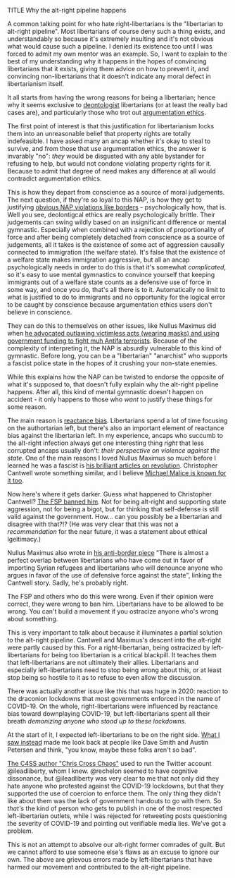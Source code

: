 TITLE Why the alt-right pipeline happens

A common talking point for who hate right-libertarians is the "libertarian to alt-right pipeline". Most libertarians of course deny such a thing exists, and understandably so because it's extremely insulting and it's not obvious what would cause such a pipeline. I denied its existence too until I was forced to admit my own mentor was an example. So, I want to explain to the best of my understanding why it happens in the hopes of convincing libertarians that it exists, giving them advice on how to prevent it, and convincing non-libertarians that it doesn't indicate any moral defect in libertarianism itself.

It all starts from having the wrong reasons for being a libertarian; hence why it seems exclusive to [deontologist](/protagonism/consequentialism) libertarians (or at least the really bad cases are), and particularly those who trot out [argumentation ethics](https://bleedingheartlibertarians.com/2013/12/hoppes-argumentation-ethics-argument-refuted-in-under-60-seconds/).

The first point of interest is that this justification for libertarianism locks them into an unreasonable belief that property rights are totally indefeasible. I have asked many an ancap whether it's okay to steal to survive, and from those that use argumentation ethics, the answer is invarably "no": *they* would be disgusted with any able bystander for refusing to help, but would not condone violating property rights for it. Because to admit that degree of need makes any difference at all would contradict argumentation ethics.

This is how they depart from conscience as a source of moral judgements. The next question, if they're so loyal to this NAP, is how they get to justifying [obvious NAP violations like borders](/protagonism/borders) - psychologically how, that is. Well you see, deolontigcal ethics are really psychologically brittle. Their judgements can swing wildly based on an insignificant difference or mental gymnastic. Especially when combined with a rejection of proportionality of force and after being completely detached from conscience as a source of judgements, all it takes is the existence of some act of aggression causally connected to immigration (the welfare state). It's false that the existence of a welfare state makes immigration aggressive, but all an ancap psychologically needs in order to do this is that it's somewhat *complicated*, so it's easy to use mental gymnastics to convince yourself that keeping immigrants out of a welfare state counts as a defensive use of force in some way, and once you do, that's all there is to it. Automatically no limit to what is justified to do to immigrants and no opportunity for the logical error to be caught by conscience because argumentation ethics users don't believe in conscience.

They can do this to themselves on other issues, like Nullus Maximus did when [he advocated outlawing victimless acts (wearing masks) and using government funding to fight muh Antifa terrorists](https://www.zerothposition.com/2017/05/10/strategy-against-antifa-2nd-edition/). Because of the complexity of interpreting it, the NAP is absurdly vulnerable to this kind of gymnastic. Before long, you can be a "libertarian" "anarchist" who supports a fascist police state in the hopes of it crushing your non-state enemies.

While this explains how the NAP can be twisted to endorse the opposite of what it's supposed to, that doesn't fully explain why the alt-right pipeline happens. After all, this kind of mental gymnastic doesn't happen on accident - it only happens to those who *want* to justify these things for some reason.

The main reason is [reactance bias](https://yourbias.is). Libertarians spend a lot of time focusing on the authortarian left, but there's also an important element of reactance bias against the libertarian left. In my experience, ancaps who succumb to the alt-right infection always get one interesting thing *right* that less corrupted ancaps usually don't: *their perspective on violence against the state*. One of the main reasons I loved Nullus Maximus so much before I learned he was a fascist is [his brilliant articles on revolution](https://www.zerothposition.com/2016/02/29/liberty-requires-revolution/). Christopher Cantwell wrote something similar, and I believe [Michael Malice is known for it too](https://twitter.com/Independent_200/status/1407127471917576200).

Now here's where it gets darker. Guess what happened to Christopher Cantwell? [The FSP banned him](https://web.archive.org/web/20200803124234/https://christophercantwell.com/2013/09/03/porcupine-non-grata/). Not for being alt-right and supporting state aggression, not for being a bigot, but for thinking that self-defense is still valid against the government. How... can you possibly be a libertarian and disagree with that?!? (He was very clear that this was not a *recommendation* for the near future, it was a statement about ethical lgeitimacy.)

Nullus Maximus also wrote in <a rel="nofollow" href="https://www.zerothposition.com/2015/11/24/the-pragmatic-libertarian-case-against-open-borders/">his anti-border piece</a> "There is almost a perfect overlap between libertarians who have come out in favor of importing Syrian refugees and libertarians who will denounce anyone who argues in favor of the use of defensive force against the state", linking the Cantwell story. Sadly, he's probably right.

The FSP and others who do this were wrong. Even if their opinion were correct, they were wrong to ban him. Libertarians have to be allowed to be wrong. You can't build a movement if you ostracize anyone who's wrong about something.

This is very important to talk about because it illuminates a partial solution to the alt-right pipeline. Cantwell and Maximus's descent into the alt-right were partly caused by this. For a right-libertarian, being ostracized by left-libertarians for being too libertarian is a critical blackpill. It teaches them that left-libertarians are not ultimately their allies. Libertarians and especially left-libertarians need to stop being wrong about this, or at least stop being so hostile to it as to refuse to even allow the discussion.

There was actually another issue like this that was huge in 2020: reaction to the draconion lockdowns that most governments enforced in the name of COVID-19. On the whole, right-libertarians were influenced by reactance bias toward downplaying COVID-19, but left-libertarians spent all their breath *demonizing anyone who stood up to these lockdowns.*

At the start of it, I expected left-libertarians to be on the right side. [What I saw instead](https://twitter.com/rechelon/status/1251940898969010176) made me look back at people like Dave Smith and Austin Petersen and think, "you know, maybe these folks aren't so bad".

[The C4SS author "Chris Cross Chaos"](https://c4ss.org/content/author/chris-cross-chaos) used to run the Twitter account @ileadliberty, whom I knew. @rechelon seemed to have cognitive dissonance, but @ileadliberty was very clear to me that not only did they hate anyone who protested against the COVID-19 lockdowns, but that they supported the use of coercion to enforce them. The only thing they didn't like about them was the lack of government handouts to go with them. So *that's* the kind of person who gets to publish in one of the most respected left-libertarian outlets, while I was rejected for retweeting posts questioning the severity of COVID-19 and pointing out verifiable media lies. We've got a problem.

This is not an attempt to absolve our alt-right former comrades of guilt. But we cannot afford to use someone else's flaws as an excuse to ignore our own. The above are grievous errors made by left-libertarians that have harmed our movement and contributed to the alt-right pipeline.
